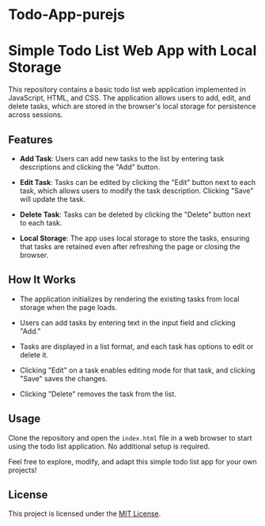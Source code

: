 # Todo-App-purejs
# Simple Todo List Web App with Local Storage

This repository contains a basic todo list web application implemented in JavaScript, HTML, and CSS. The application allows users to add, edit, and delete tasks, which are stored in the browser's local storage for persistence across sessions.

## Features

- **Add Task**: Users can add new tasks to the list by entering task descriptions and clicking the "Add" button.

- **Edit Task**: Tasks can be edited by clicking the "Edit" button next to each task, which allows users to modify the task description. Clicking "Save" will update the task.

- **Delete Task**: Tasks can be deleted by clicking the "Delete" button next to each task.

- **Local Storage**: The app uses local storage to store the tasks, ensuring that tasks are retained even after refreshing the page or closing the browser.

## How It Works

- The application initializes by rendering the existing tasks from local storage when the page loads.

- Users can add tasks by entering text in the input field and clicking "Add."

- Tasks are displayed in a list format, and each task has options to edit or delete it.

- Clicking "Edit" on a task enables editing mode for that task, and clicking "Save" saves the changes.

- Clicking "Delete" removes the task from the list.

## Usage

Clone the repository and open the `index.html` file in a web browser to start using the todo list application. No additional setup is required.

Feel free to explore, modify, and adapt this simple todo list app for your own projects!

## License

This project is licensed under the [MIT License](LICENSE).
